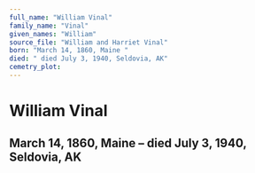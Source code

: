 ```yaml
---
full_name: "William Vinal"
family_name: "Vinal"
given_names: "William"
source_file: "William and Harriet Vinal"
born: "March 14, 1860, Maine "
died: " died July 3, 1940, Seldovia, AK"
cemetry_plot: 
---
```

# William Vinal

## March 14, 1860, Maine – died July 3, 1940, Seldovia, AK

